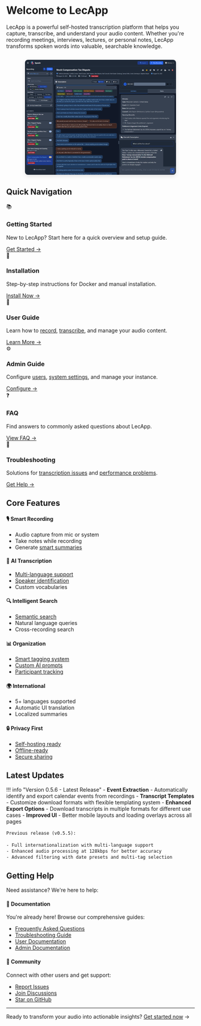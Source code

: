 # Welcome to LecApp

LecApp is a powerful self-hosted transcription platform that helps you capture, transcribe, and understand your audio content. Whether you're recording meetings, interviews, lectures, or personal notes, LecApp transforms spoken words into valuable, searchable knowledge.

<div style="max-width: 80%; margin: 2em auto;">
  <img src="assets/images/screenshots/Filters.png" alt="Main Interface" style="border-radius: 8px; box-shadow: 0 4px 12px rgba(0,0,0,0.1);">
</div>

## Quick Navigation

<div class="grid cards">
  <div class="card">
    <div class="card-icon">📚</div>
    <h3>Getting Started</h3>
    <p>New to LecApp? Start here for a quick overview and setup guide.</p>
    <a href="getting-started" class="card-link">Get Started →</a>
  </div>
  
  <div class="card">
    <div class="card-icon">🚀</div>
    <h3>Installation</h3>
    <p>Step-by-step instructions for Docker and manual installation.</p>
    <a href="getting-started/installation" class="card-link">Install Now →</a>
  </div>
  
  <div class="card">
    <div class="card-icon">👤</div>
    <h3>User Guide</h3>
    <p>Learn how to <a href="user-guide/recording">record</a>, <a href="user-guide/transcripts">transcribe</a>, and manage your audio content.</p>
    <a href="user-guide/" class="card-link">Learn More →</a>
  </div>
  
  <div class="card">
    <div class="card-icon">⚙️</div>
    <h3>Admin Guide</h3>
    <p>Configure <a href="admin-guide/user-management">users</a>, <a href="admin-guide/prompts">system settings</a>, and manage your instance.</p>
    <a href="admin-guide/" class="card-link">Configure →</a>
  </div>
  
  <div class="card">
    <div class="card-icon">❓</div>
    <h3>FAQ</h3>
    <p>Find answers to commonly asked questions about LecApp.</p>
    <a href="faq" class="card-link">View FAQ →</a>
  </div>
  
  <div class="card">
    <div class="card-icon">🔧</div>
    <h3>Troubleshooting</h3>
    <p>Solutions for <a href="troubleshooting#transcription-problems">transcription issues</a> and <a href="troubleshooting#performance-issues">performance problems</a>.</p>
    <a href="troubleshooting" class="card-link">Get Help →</a>
  </div>
</div>

## Core Features

<div class="feature-grid">
  <div class="feature-card">
    <h4>🎙️ Smart Recording</h4>
    <ul>
      <li>Audio capture from mic or system</li>
      <li>Take notes while recording</li>
      <li>Generate <a href="features#automatic-summarization">smart summaries</a></li>
    </ul>
  </div>
  
  <div class="feature-card">
    <h4>🤖 AI Transcription</h4>
    <ul>
      <li><a href="features#language-support">Multi-language support</a></li>
      <li><a href="features#speaker-diarization">Speaker identification</a></li>
      <li>Custom vocabularies</li>
    </ul>
  </div>
  
  <div class="feature-card">
    <h4>🔍 Intelligent Search</h4>
    <ul>
      <li><a href="user-guide/inquire-mode">Semantic search</a></li>
      <li>Natural language queries</li>
      <li>Cross-recording search</li>
    </ul>
  </div>
  
  <div class="feature-card">
    <h4>📊 Organization</h4>
    <ul>
      <li><a href="features#tagging-system">Smart tagging system</a></li>
      <li><a href="admin-guide/prompts">Custom AI prompts</a></li>
      <li><a href="features#speaker-management">Participant tracking</a></li>
    </ul>
  </div>
  
  <div class="feature-card">
    <h4>🌍 International</h4>
    <ul>
      <li>5+ languages supported</li>
      <li>Automatic UI translation</li>
      <li>Localized summaries</li>
    </ul>
  </div>
  
  <div class="feature-card">
    <h4>🔒 Privacy First</h4>
    <ul>
      <li><a href="getting-started/installation">Self-hosting ready</a></li>
      <li><a href="troubleshooting#offline-deployment">Offline-ready</a></li>
      <li><a href="user-guide/sharing">Secure sharing</a></li>
    </ul>
  </div>
</div>

## Latest Updates

!!! info "Version 0.5.6 - Latest Release"
    - **Event Extraction** - Automatically identify and export calendar events from recordings
    - **Transcript Templates** - Customize download formats with flexible templating system
    - **Enhanced Export Options** - Download transcripts in multiple formats for different use cases
    - **Improved UI** - Better mobile layouts and loading overlays across all pages

    Previous release (v0.5.5):
    
    - Full internationalization with multi-language support
    - Enhanced audio processing at 128kbps for better accuracy
    - Advanced filtering with date presets and multi-tag selection

## Getting Help

Need assistance? We're here to help:

<div class="help-grid">
  <div class="help-card">
    <h4>📖 Documentation</h4>
    <p>You're already here! Browse our comprehensive guides:</p>
    <ul>
      <li><a href="faq">Frequently Asked Questions</a></li>
      <li><a href="troubleshooting">Troubleshooting Guide</a></li>
      <li><a href="user-guide/">User Documentation</a></li>
      <li><a href="admin-guide/">Admin Documentation</a></li>
    </ul>
  </div>
  
  <div class="help-card">
    <h4>💬 Community</h4>
    <p>Connect with other users and get support:</p>
    <ul>
      <li><a href="#">Report Issues</a></li>
      <li><a href="#">Join Discussions</a></li>
      <li><a href="#">Star on GitHub</a></li>
    </ul>
  </div>
</div>

---

Ready to transform your audio into actionable insights? [Get started now](getting-started.md) →